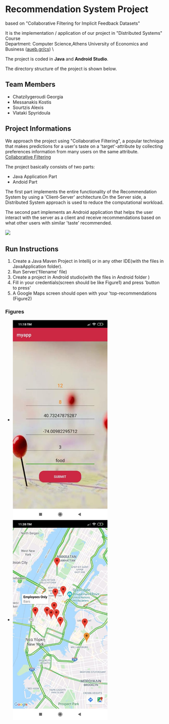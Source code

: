# Recommendation System Project
based on "Collaborative Filtering for Implicit Feedback Datasets"

It is the implementation / application of our project in "Distributed Systems" Course \
Department: Computer Science,Athens University of Economics and Business ([aueb.gr/cs](https://www.dept.aueb.gr/en/cs)) \

The project is coded in **Java** and **Android Studio**.

The directory structure of the project is shown below.

## Team Members

* Chatzilygeroudi Georgia
* Messanakis Kostis
* Sourtzis Alexis
* Vlataki Spyridoula



## Project Informations

We approach the project using "Collaborative Filtering", a popular technique that makes predictions for a user's taste on a 'target'-attribute by collecting preferences information from many users on the same attribute. \
[Collaborative Filtering](https://en.wikipedia.org/wiki/Collaborative_filtering) 

The project basically consists of two parts: 
* Java Application Part 
* Andoid Part 
  
The first part implements the entire functionality of the Recommendation System by using a 'Client-Server' architecture.On the Server side, a Distributed System approach is used to reduce the computational workload. 

The second part implements an Android application that helps the user interact with the server as a client and receive recommendations based on what other users with similar 'taste' recommended. 

![](./arch.png)

## Run Instructions
 1. Create a Java Maven Project in Intellij or in any other IDE(with the files in JavaApplication folder).
 2. Run Server('filename' file)
 3. Create a project in Android studio(with the files in Android folder )
 4. Fill in your credentials(screen should be like Figure1) and press 'button to press'
 5. A Google Maps screen should open with your 'top-recommendations (Figure2) 

### Figures
* <img src="fig2.jpg" width="300" align="center">  
* <img src="fig1.jpg" width="300" align="center">
